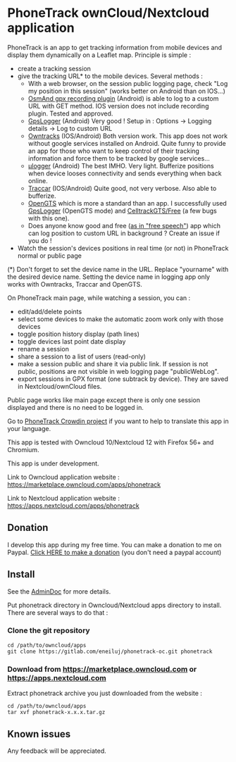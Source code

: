 # PhoneTrack ownCloud/Nextcloud application

PhoneTrack is an app to get tracking information from mobile devices
and display them dynamically on a Leaflet map. Principle is simple :

* create a tracking session
* give the tracking URL\* to the mobile devices. Several methods :
    * With a web browser, on the session public logging page, check "Log my position in this session" (works better on Android than on IOS...)
    * [OsmAnd gpx recording plugin](https://osmand.net/features?id=trip-recording-plugin#Online_tracking) (Android) is able to log to a custom URL with GET method. IOS version does not include recording plugin. Tested and approved.
    * [GpsLogger](http://code.mendhak.com/gpslogger/#features) (Android) Very good ! Setup in : Options -> Logging details -> Log to custom URL
    * [Owntracks](http://owntracks.org/) (IOS/Android) Both version work. This app does not work without google services installed on Android. Quite funny to provide an app for those who want to keep control of their tracking information and force them to be tracked by google services...
    * [µlogger](https://f-droid.org/packages/net.fabiszewski.ulogger/) (Android) The best IMHO. Very light. Bufferize positions when device looses connectivity and sends everything when back online.
    * [Traccar](https://www.traccar.org/client/) (IOS/Android) Quite good, not very verbose. Also able to bufferize.
    * [OpenGTS](http://opengts.org/) which is more a standard than an app. I successfully used [GpsLogger](http://code.mendhak.com/gpslogger/#features) (OpenGTS mode) and [CelltrackGTS/Free](http://www.geotelematic.com/CelltracGTS/Free.html) (a few bugs with this one).
    * Does anyone know good and free ([as in "free speech"](https://www.gnu.org/philosophy/free-sw.en.html)) app which can log position to custom URL in background ? Create an issue if you do !
* Watch the session's devices positions in real time (or not) in PhoneTrack normal or public page

(\*) Don't forget to set the device name in the URL. Replace "yourname" with the desired device name. Setting the device name in logging app only works with Owntracks, Traccar and OpenGTS.

On PhoneTrack main page, while watching a session, you can :

* edit/add/delete points
* select some devices to make the automatic zoom work only with those devices
* toggle position history display (path lines)
* toggle devices last point date display
* rename a session
* share a session to a list of users (read-only)
* make a session public and share it via public link. If session is not public, positions are not visible in web logging page "publicWebLog".
* export sessions in GPX format (one subtrack by device). They are saved in Nextcloud/ownCloud files.

Public page works like main page except there is only one session displayed and there is no need to be logged in.

Go to [PhoneTrack Crowdin project](https://crowdin.com/project/phonetrack) if you want to help to translate this app in your language.

This app is tested with Owncloud 10/Nextcloud 12 with Firefox 56+ and Chromium.

This app is under development.

Link to Owncloud application website : https://marketplace.owncloud.com/apps/phonetrack

Link to Nextcloud application website : https://apps.nextcloud.com/apps/phonetrack

## Donation

I develop this app during my free time. You can make a donation to me on Paypal. [Click HERE to make a donation](https://www.paypal.com/cgi-bin/webscr?cmd=_s-xclick&hosted_button_id=66PALMY8SF5JE) (you don't need a paypal account)

## Install

See the [AdminDoc](https://gitlab.com/eneiluj/phonetrack-oc/wikis/admindoc) for more details.

Put phonetrack directory in Owncloud/Nextcloud apps directory to install.
There are several ways to do that :

### Clone the git repository

```
cd /path/to/owncloud/apps
git clone https://gitlab.com/eneiluj/phonetrack-oc.git phonetrack
```

### Download from https://marketplace.owncloud.com or https://apps.nextcloud.com

Extract phonetrack archive you just downloaded from the website :
```
cd /path/to/owncloud/apps
tar xvf phonetrack-x.x.x.tar.gz
```

## Known issues

Any feedback will be appreciated.
